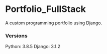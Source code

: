 # Portfolio_FullStack
A custom programming portfolio using Django.

### Versions
Python: 3.8.5
Django: 3.1.2
